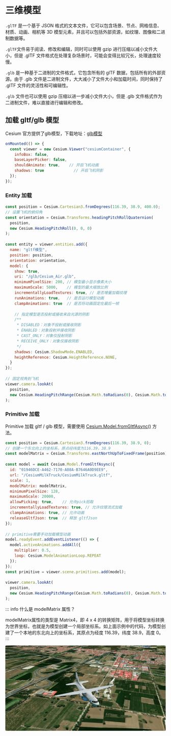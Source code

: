 # 三维模型

`.glTF` 是一个基于 JSON 格式的文本文件，它可以包含场景、节点、网格信息、材质、动画、相机等 3D 模型元素，并且可以包括外部资源，如纹理、图像和二进制数据等。

`.glTF`文件易于阅读、修改和编辑，同时可以使用 gzip 进行压缩以减小文件大小，但是 .glTF 文件格式在处理复杂场景时，可能会变得比较冗长，处理速度较慢。

`.glb` 是一种基于二进制的文件格式，它包含所有的 glTF 数据，包括所有的外部资源。由于 .glb 文件是二进制文件，大大减小了文件大小和加载时间，同时保持了 .glTF 文件的灵活性和可编辑性。

`.glb` 文件也可以使用 gzip 压缩以进一步减小文件大小，但是 .glb 文件格式作为二进制文件，难以直接进行编辑和修改。



## 加载 gltf/glb 模型

Cesium 官方提供了glb模型，下载地址：[glb模型](https://github.com/CesiumGS/cesium/tree/main/Apps/SampleData/models/CesiumAir)

```js
onMounted(() => {
  const viewer = new Cesium.Viewer("cesiumContainer", {
    infoBox: false,
    baseLayerPicker: false,
    shouldAnimate: true, 	// 开启飞机动画
    shadows: true 			  // 开启飞机阴影
  });
});
```



### Entity 加载

```js
const position = Cesium.Cartesian3.fromDegrees(116.39, 38.9, 400.0);
// 设置飞机的俯仰角
const orientation = Cesium.Transforms.headingPitchRollQuaternion(
  position,
  new Cesium.HeadingPitchRoll(0, 0, 0)
);

const entity = viewer.entities.add({
  name: "gltf模型",
  position: position,
  orientation: orientation,
  model: {
    show: true,
    uri: "/glb/Cesium_Air.glb",
    minimumPixelSize: 200, // 模型最小显示像素大小
    maximumScale: 5000,    // 模型的最大缩放比例
    incrementallyLoadTextures: true, // 是否增量加载纹理
    runAnimations: true,   // 是否运行模型动画
    clampAnimations: true  // 是否将动画固定在最后一帧

    // 指定模型是否投射或接收来自光源的阴影
    /**
     * DISABLED：对象不投射或接收阴影
     * ENABLED：对象投射并接收阴影
     * CAST_ONLY：对象仅投射阴影
     * RECEIVE_ONLY：对象仅接收阴影
     */
    shadows: Cesium.ShadowMode.ENABLED,
    heightReference: Cesium.HeightReference.NONE,
  }
});

// 固定视角到飞机
viewer.camera.lookAt(
  position,
  new Cesium.HeadingPitchRange(Cesium.Math.toRadians(0), Cesium.Math.toRadians(-90), 500)
);
```


### Primitive 加载

Primitive 加载 gltf / glb 模型，需要使用 [Cesium.Model.fromGltfAsync()](https://cesium.com/learn/cesiumjs/ref-doc/Model.html?classFilter=Model#.fromGltfAsync) 方法。

```js
const position = Cesium.Cartesian3.fromDegrees(116.39, 38.9, 0);
// 创建一个东北向上的坐标系，原点经纬度为116.39，38.9
const modelMatrix = Cesium.Transforms.eastNorthUpToFixedFrame(position);

const model = await Cesium.Model.fromGltfAsync({
  id: "01946DCE-A462-7170-A08A-B7646A0D9EE9",
  url: "/CesiumMilkTruck/CesiumMilkTruck.gltf",
  scale: 1,
  modelMatrix: modelMatrix,
  minimumPixelSize: 128,
  maximumScale: 20000,
  allowPicking: true,    // 允许pick拾取
  incrementallyLoadTextures: true, // 允许纹理流式加载
  clampAnimations: true, // 允许动画
  releaseGltfJson: true  // 释放 gltfJson
});

// primitive需要手动加载模型动画
model.readyEvent.addEventListener(() => {
  model.activeAnimations.addAll({
    multiplier: 0.5,
    loop: Cesium.ModelAnimationLoop.REPEAT
  });
});
const primitive = viewer.scene.primitives.add(model);

viewer.camera.lookAt(
  position,
  new Cesium.HeadingPitchRange(Cesium.Math.toRadians(0), Cesium.Math.toRadians(-90), 500)
);
```

::: info 什么是 modelMatrix 属性？

modelMatrix属性的类型是 Matrix4，即 4 x 4 的转换矩阵，用于将模型坐标转换为世界坐标，也就是为模型创建一个局部坐标系。如上面示例中的代码，为模型创建了一个本地的东北向上的坐标系，其原点为经度 116.39，纬度 38.9，高度 0。
:::

![airplane](./images/airplane.png)

